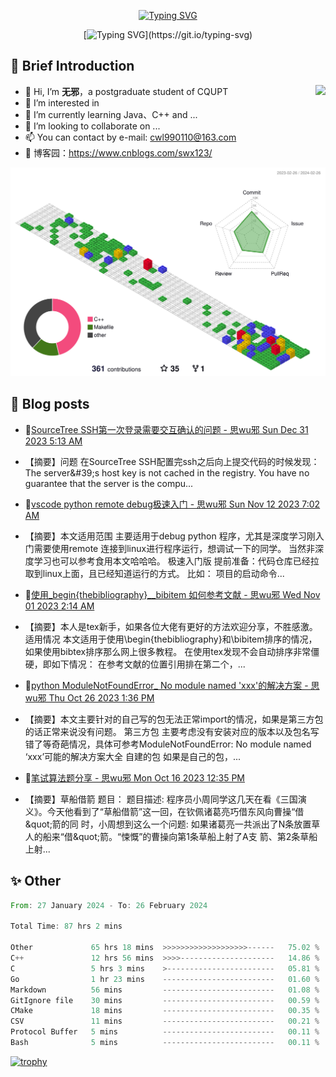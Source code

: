 <div align="center">
    
[![Typing SVG](https://readme-typing-svg.herokuapp.com?font=Fira+Code&pause=10000&color=2977F7&center=true&vCenter=true&random=false&width=435&height=80&lines=%E6%80%9D+%E6%97%A0+%E9%82%AA)](https://git.io/typing-svg)

</div>

<div align="center">
    
[![Typing SVG](https://readme-typing-svg.herokuapp.com?font=Fira+Code&pause=1000&color=2977F7&center=true&vCenter=true&random=false&width=600&height=40&lines=keep+learing+%2C+keep+trying+%2C+keep+doing.)](https://git.io/typing-svg)

</div>


## 🤡 Brief Introduction

<p><img src="https://count.getloli.com/get/@:578223592" align="right" /></p>



- 👋 Hi, I’m **无邪**，a postgraduate student of CQUPT
- 👀 I’m interested in 
- 🌱 I’m currently learning Java、C++ and ...
- 💞️ I’m looking to collaborate on ...
- 📫 You can contact by e-mail: cwl990110@163.com
- 🎈 博客园：https://www.cnblogs.com/swx123/

![](profile-3d-contrib/profile-gitblock.svg)

## 🎈 Blog posts
<!-- BLOG-POST-LIST:START -->
 - 💫[SourceTree SSH第一次登录需要交互确认的问题 - 思wu邪 Sun Dec 31 2023 5:13 AM](https://www.cnblogs.com/swx123/p/17937429) 
 - 【摘要】问题 在SourceTree SSH配置完ssh之后向上提交代码的时候发现： The server&amp;#39;s host key is not cached in the registry. You have no guarantee that the server is the compu... 

 - 🦧[vscode python remote debug极速入门 - 思wu邪 Sun Nov 12 2023 7:02 AM](https://www.cnblogs.com/swx123/p/17827203.html) 
 - 【摘要】本文适用范围 主要适用于debug python 程序，尤其是深度学习刚入门需要使用remote 连接到linux进行程序运行，想调试一下的同学。 当然非深度学习也可以参考食用本文哈哈哈。 极速入门版 提前准备：代码仓库已经拉取到linux上面，且已经知道运行的方式。 比如： 项目的启动命令... 

 - 💫[使用_begin{thebibliography}__bibitem 如何参考文献 - 思wu邪 Wed Nov 01 2023 2:14 AM](https://www.cnblogs.com/swx123/p/17802430.html) 
 - 【摘要】本人是tex新手，如果各位大佬有更好的方法欢迎分享，不胜感激。 适用情况 本文适用于使用\begin{thebibliography}和\bibitem排序的情况，如果使用bibtex排序那么网上很多教程。 在使用tex发现不会自动排序非常僵硬，即如下情况： 在参考文献的位置引用排在第二个，... 

 - 💫[python ModuleNotFoundError_ No module named &#39;xxx&#39;的解决方案 - 思wu邪 Thu Oct 26 2023 1:36 PM](https://www.cnblogs.com/swx123/p/17790487.html) 
 - 【摘要】本文主要针对的自己写的包无法正常import的情况，如果是第三方包的话正常来说没有问题。 第三方包 主要考虑没有安装对应的版本以及包名写错了等奇葩情况，具体可参考ModuleNotFoundError: No module named ‘xxx’可能的解决方案大全 自建的包 如果是自己的包，... 

 - 💯[笔试算法题分享 - 思wu邪 Mon Oct 16 2023 12:35 PM](https://www.cnblogs.com/swx123/p/17768294.html) 
 - 【摘要】草船借箭 题目： 题目描述: 程序员小周同学这几天在看《三国演义》。今天他看到了“草船借箭”这一回，在钦佩诸葛亮巧借东风向曹操“借&amp;quot;箭的同 时，小周想到这么一个问题: 如果诸葛亮一共派出了N条放置草人的船来“借&amp;quot;箭。“悚慨”的曹操向第1条草船上射了A支 箭、第2条草船上射... 
<!-- BLOG-POST-LIST:END -->


## ✨ Other
<!--START_SECTION:waka-->

```rust
From: 27 January 2024 - To: 26 February 2024

Total Time: 87 hrs 2 mins

Other             65 hrs 18 mins  >>>>>>>>>>>>>>>>>>>------   75.02 %
C++               12 hrs 56 mins  >>>>---------------------   14.86 %
C                 5 hrs 3 mins    >------------------------   05.81 %
Go                1 hr 23 mins    -------------------------   01.60 %
Markdown          56 mins         -------------------------   01.08 %
GitIgnore file    30 mins         -------------------------   00.59 %
CMake             18 mins         -------------------------   00.35 %
CSV               11 mins         -------------------------   00.21 %
Protocol Buffer   5 mins          -------------------------   00.11 %
Bash              5 mins          -------------------------   00.11 %
```

<!--END_SECTION:waka-->


[![trophy](https://github-profile-trophy.vercel.app/?username=578223592)](https://github.com/ryo-ma/github-profile-trophy)

[^_^]:
    commentted-out contents
    should be shift to right by four spaces (`>>`).


    ![:name](https://count.getloli.com/get/@:578223592#pic_right)

    <img align="right" alt="GIF" src="src/code.gif" width="343" height="220" title="Do what you like, and do it best!"> &nbsp;&nbsp;&nbsp;&nbsp;

    <!---
    [https://github.com/anuraghazra/github-readme-stats/blob/master/docs/readme_cn.md](https://www.yuque.com/achuan-2/blog/dq718n)
    --->
    <div align="center">
    <span>  </span>
    <img height="170px" src="https://github-readme-stats.vercel.app/api?username=578223592&theme=solarized-light" /><span>  </span><img height="170px" src="https://github-readme-stats.vercel.app/api/top-langs/?username=578223592&layout=compact&langs_count=8&theme=solarized-light" />
    <span>  </span>
    </div>
    
    <div align="center">
    <!--     [![Ashutosh's github activity graph](https://github-readme-activity-graph.vercel.app/graph?username=Ashutosh00710)](https://github.com/ashutosh00710/github-readme-activity-graph) -->
        <img src="https://github-readme-activity-graph.vercel.app/graph?username=578223592&theme=lucent" />
    <!--     <img src="https://activity-graph.herokuapp.com/graph?username=578223592&theme=minimal" /> -->
    </div>
    
    
    <picture>
      <source media="(prefers-color-scheme: dark)" srcset="https://raw.githubusercontent.com/578223592/578223592/output/github-contribution-grid-snake-dark.svg">
      <source media="(prefers-color-scheme: light)" srcset="https://raw.githubusercontent.com/578223592/578223592/output/github-contribution-grid-snake.svg">
      <img alt="github contribution grid snake animation" src="https://raw.githubusercontent.com/578223592/578223592/output/github-contribution-grid-snake.svg">
    </picture>

